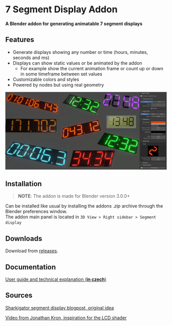 # 7 Segment Display Addon
**A Blender addon for generating animatable 7 segment displays**

## Features

- Generate displays showing any number or time (hours, minutes, seconds and ms)
- Displays can show static values or be animated by the addon
  - For example show the current animation frame or count up or down in some timeframe between set values
- Customizable colors and styles
- Powered by nodes but using real geometry

![](images/segment_cover.png)

## Installation

> **NOTE**: The addon is made for Blender version 3.0.0+

Can be installed like usual by installing the addons _.zip_ archive through the Blender preferences window.  
The addon main panel is located in `3D View > Right sidebar > Segment display`

## Downloads

Download from [releases](https://github.com/xDUDSSx/segment-display-blender-addon/releases).

## Documentation

[User guide and technical explanation (**in czech**)](documentation_czech.adoc)

## Sources

[Sharkigator segment display blogpost, original idea](https://sharkigator.wordpress.com/2016/01/15/7-segment-display-tutorial)

[Video from Jonathan Kron, inspiration for the LCD shader](https://www.youtube.com/watch?v=fJ1WBx3kJaQ)
